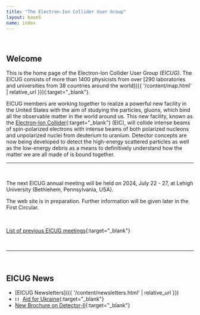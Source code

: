 ```yaml
---
title: "The Electron-Ion Collider User Group"
layout: base5
name: index
---
```


<br/>

## Welcome

This is the home page of the Electron-Ion Collider User Group *(EICUG)*.
The EICUG consists of more than 1400 physicists from over
[290 laboratories and universities from 38 countries around the world]({{ '/content/map.html' | relative_url }}){:target="_blank"}.

EICUG members are working together to realize a powerful new facility in the
United States with the aim of studying the particles, gluons, which
bind all the observable matter in the world around us. This new facility, known as the
[Electron-Ion Collider](https://www.bnl.gov/eic/){:target="_blank"} (EIC),
will collide intense beams of spin-polarized electrons with intense
beams of both polarized nucleons and unpolarized nuclei
from deuterium to uranium. Detector concepts are now being
developed to detect the high-energy scattered particles as well
as the low-energy debris as a means to definitively understand
how the matter we are all made of is bound together.
<br/>

---

<br/>

The next EICUG annual meeting will be held on 2024, July 22 - 27, at Lehigh University (Bethlehem, Pennsylvania, USA). 

The web site is in preparation. Further information will be given later in the First Circular. 

<br/>

[List of previous EICUG meetings](https://www.eicug.org/content/meetings.html){:target="_blank"}

<br/>

---

<br/>


## EICUG News

* [EICUG Newsletters]({{ '/content/newsletters.html' | relative_url }})
* <img
  src="https://flagcdn.com/16x12/ua.png"
  srcset="https://flagcdn.com/32x24/ua.png 2x,
    https://flagcdn.com/48x36/ua.png 3x"
  width="16"
  height="12"
  alt="Ukraine">&nbsp;[Aid for Ukraine](https://docs.google.com/document/d/1VXZ0C0_xEEdu7e0TJxGboKTi4ATQpUTpaVc7iMgpJ84/edit){:target="_blank"}
* [New Brochure on Detector-II](https://doi.org/10.5281/zenodo.7087906){:target="_blank"}

<br/>

